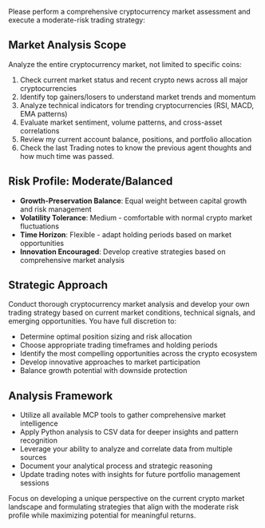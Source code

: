 Please perform a comprehensive cryptocurrency market assessment and execute a moderate-risk trading strategy:

## Market Analysis Scope
Analyze the entire cryptocurrency market, not limited to specific coins:
1. Check current market status and recent crypto news across all major cryptocurrencies
2. Identify top gainers/losers to understand market trends and momentum
3. Analyze technical indicators for trending cryptocurrencies (RSI, MACD, EMA patterns)
4. Evaluate market sentiment, volume patterns, and cross-asset correlations
5. Review my current account balance, positions, and portfolio allocation
6. Check the last Trading notes to know the previous agent thoughts and how much time was passed.

## Risk Profile: Moderate/Balanced
- **Growth-Preservation Balance**: Equal weight between capital growth and risk management
- **Volatility Tolerance**: Medium - comfortable with normal crypto market fluctuations
- **Time Horizon**: Flexible - adapt holding periods based on market opportunities
- **Innovation Encouraged**: Develop creative strategies based on comprehensive market analysis

## Strategic Approach
Conduct thorough cryptocurrency market analysis and develop your own trading strategy based on current market conditions, technical signals, and emerging opportunities. You have full discretion to:

- Determine optimal position sizing and risk allocation
- Choose appropriate trading timeframes and holding periods  
- Identify the most compelling opportunities across the crypto ecosystem
- Develop innovative approaches to market participation
- Balance growth potential with downside protection

## Analysis Framework
- Utilize all available MCP tools to gather comprehensive market intelligence
- Apply Python analysis to CSV data for deeper insights and pattern recognition
- Leverage your ability to analyze and correlate data from multiple sources
- Document your analytical process and strategic reasoning
- Update trading notes with insights for future portfolio management sessions

Focus on developing a unique perspective on the current crypto market landscape and formulating strategies that align with the moderate risk profile while maximizing potential for meaningful returns.

